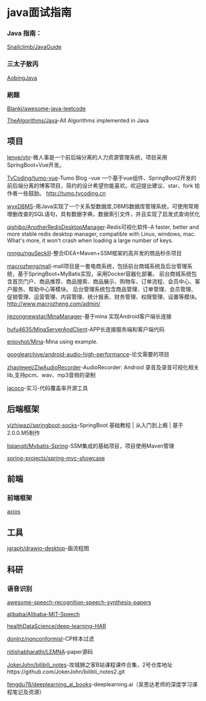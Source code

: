 # java面试指南

### Java 指南：
[Snailclimb/JavaGuide](https://github.com/Snailclimb/JavaGuide)

### 三太子敖丙
[AobingJava](https://github.com/AobingJava/JavaFamily)

### 刷题
[Blankj/awesome-java-leetcode](https://github.com/Blankj/awesome-java-leetcode)

[TheAlgorithms/Java](https://github.com/TheAlgorithms/Java)-All Algorithms implemented in Java

## 项目

[lenve/vhr](https://github.com/lenve/vhr)-微人事是一个前后端分离的人力资源管理系统，项目采用SpringBoot+Vue开发。

[TyCoding/tumo-vue](https://github.com/TyCoding/tumo-vue)-Tumo Blog -vue 一个基于vue组件、SpringBoot2开发的前后端分离的博客项目，简约的设计希望你能喜欢。欢迎提出建议、star、fork 给作者一些鼓励。 http://tumo.tycoding.cn


[wyxDBMS](https://github.com/wwwyanxin/wyxDBMS)-用Java实现了一个关系型数据库,DBMS数据库管理系统，可使用常用增删改查的SQL语句，具有数据字典，数据索引文件，并且实现了启发式查询优化

[qishibo/AnotherRedisDesktopManager](https://github.com/qishibo/AnotherRedisDesktopManager)-Redis可视化软件-A faster, better and more stable redis desktop manager, compatible with Linux, windows, mac. What's more, it won't crash when loading a large number of keys.

[nnngu/nguSeckill](https://github.com/nnngu/nguSeckill)-整合IDEA+Maven+SSM框架的高并发的商品秒杀项目

[macrozheng/mall](https://github.com/macrozheng/mall)-mall项目是一套电商系统，包括前台商城系统及后台管理系统，基于SpringBoot+MyBatis实现，采用Docker容器化部署。 前台商城系统包含首页门户、商品推荐、商品搜索、商品展示、购物车、订单流程、会员中心、客户服务、帮助中心等模块。 后台管理系统包含商品管理、订单管理、会员管理、促销管理、运营管理、内容管理、统计报表、财务管理、权限管理、设置等模块。 http://www.macrozheng.com/admin/

[jiezongnewstar/MinaManager](https://github.com/jiezongnewstar/MinaManager)-基于mina 实现Android客户端长连接

[hufu4635/MinaServerAndClient](https://github.com/hufu4635/MinaServerAndClient)-APP长连接服务端和客户端代码

[enjoyhot/Mina](https://github.com/enjoyhot/Mina)-Mina using example.

[googlearchive/android-audio-high-performance](https://github.com/googlearchive/android-audio-high-performance)-论文需要的项目

[zhaolewei/ZlwAudioRecorder](https://github.com/zhaolewei/ZlwAudioRecorder)-AudioRecorder: Android 录音及录音可视化相关lib,支持pcm、wav、mp3音频的录制

[jacoco](https://github.com/jacoco/jacoco)-实习-代码覆盖率开源工具


## 后端框架

[yizhiwazi/springboot-socks](https://github.com/yizhiwazi/springboot-socks)-SpringBoot 基础教程 | 从入门到上瘾 | 基于2.0.0.M5制作

[liqiangit/Mybatis-Spring](https://github.com/liqiangit/Mybatis-Spring)-SSM集成的基础项目，项目使用Maven管理

[spring-projects/spring-mvc-showcase](https://github.com/spring-projects/spring-mvc-showcase)

## 前端

### 前端框架
[axios](https://github.com/axios/axios)


## 工具
[jgraph/drawio-desktop](https://github.com/jgraph/drawio-desktop)-画流程图

## 科研

### 语音识别
[awesome-speech-recognition-speech-synthesis-papers](https://github.com/tramphero/awesome-speech-recognition-speech-synthesis-papers)

[alibaba/Alibaba-MIT-Speech](https://github.com/alibaba/Alibaba-MIT-Speech)

[healthDataScience/deep-learning-HAR](https://github.com/healthDataScience/deep-learning-HAR)

[donlnz/nonconformist](https://github.com/donlnz/nonconformist)-CP样本过滤

[nitishabharathi/LEMNA](https://github.com/nitishabharathi/LEMNA)-paper源码

[JokerJohn/bilibili_notes](https://github.com/JokerJohn/bilibili_notes)-攻城狮之家B站课程课件合集，2号仓库地址https://github.com/JokerJohn/bilibli_notes2.git

[fengdu78/deeplearning_ai_books](https://github.com/fengdu78/deeplearning_ai_books)-deeplearning.ai（吴恩达老师的深度学习课程笔记及资源）


